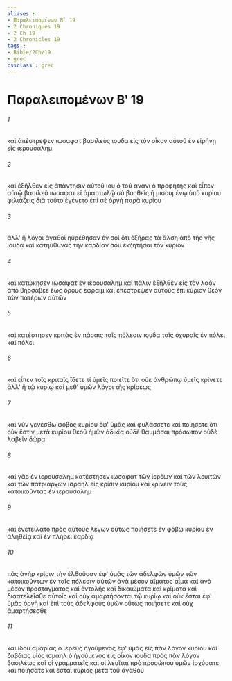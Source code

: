 ```yaml
---
aliases : 
- Παραλειπομένων Βʹ 19
- 2 Chroniques 19
- 2 Ch 19
- 2 Chronicles 19
tags : 
- Bible/2Ch/19
- grec
cssclass : grec
---
```


# Παραλειπομένων Βʹ 19

###### 1
καὶ ἀπέστρεψεν ιωσαφατ βασιλεὺς ιουδα εἰς τὸν οἶκον αὐτοῦ ἐν εἰρήνῃ εἰς ιερουσαλημ
###### 2
καὶ ἐξῆλθεν εἰς ἀπάντησιν αὐτοῦ ιου ὁ τοῦ ανανι ὁ προφήτης καὶ εἶπεν αὐτῷ βασιλεῦ ιωσαφατ εἰ ἁμαρτωλῷ σὺ βοηθεῖς ἢ μισουμένῳ ὑπὸ κυρίου φιλιάζεις διὰ τοῦτο ἐγένετο ἐπὶ σὲ ὀργὴ παρὰ κυρίου
###### 3
ἀλλ' ἢ λόγοι ἀγαθοὶ ηὑρέθησαν ἐν σοί ὅτι ἐξῆρας τὰ ἄλση ἀπὸ τῆς γῆς ιουδα καὶ κατηύθυνας τὴν καρδίαν σου ἐκζητῆσαι τὸν κύριον
###### 4
καὶ κατῴκησεν ιωσαφατ ἐν ιερουσαλημ καὶ πάλιν ἐξῆλθεν εἰς τὸν λαὸν ἀπὸ βηρσαβεε ἕως ὄρους εφραιμ καὶ ἐπέστρεψεν αὐτοὺς ἐπὶ κύριον θεὸν τῶν πατέρων αὐτῶν
###### 5
καὶ κατέστησεν κριτὰς ἐν πάσαις ταῖς πόλεσιν ιουδα ταῖς ὀχυραῖς ἐν πόλει καὶ πόλει
###### 6
καὶ εἶπεν τοῖς κριταῖς ἴδετε τί ὑμεῖς ποιεῖτε ὅτι οὐκ ἀνθρώπῳ ὑμεῖς κρίνετε ἀλλ' ἢ τῷ κυρίῳ καὶ μεθ' ὑμῶν λόγοι τῆς κρίσεως
###### 7
καὶ νῦν γενέσθω φόβος κυρίου ἐφ' ὑμᾶς καὶ φυλάσσετε καὶ ποιήσετε ὅτι οὐκ ἔστιν μετὰ κυρίου θεοῦ ἡμῶν ἀδικία οὐδὲ θαυμάσαι πρόσωπον οὐδὲ λαβεῖν δῶρα
###### 8
καὶ γὰρ ἐν ιερουσαλημ κατέστησεν ιωσαφατ τῶν ἱερέων καὶ τῶν λευιτῶν καὶ τῶν πατριαρχῶν ισραηλ εἰς κρίσιν κυρίου καὶ κρίνειν τοὺς κατοικοῦντας ἐν ιερουσαλημ
###### 9
καὶ ἐνετείλατο πρὸς αὐτοὺς λέγων οὕτως ποιήσετε ἐν φόβῳ κυρίου ἐν ἀληθείᾳ καὶ ἐν πλήρει καρδίᾳ
###### 10
πᾶς ἀνὴρ κρίσιν τὴν ἐλθοῦσαν ἐφ' ὑμᾶς τῶν ἀδελφῶν ὑμῶν τῶν κατοικούντων ἐν ταῖς πόλεσιν αὐτῶν ἀνὰ μέσον αἵματος αἷμα καὶ ἀνὰ μέσον προστάγματος καὶ ἐντολῆς καὶ δικαιώματα καὶ κρίματα καὶ διαστελεῖσθε αὐτοῖς καὶ οὐχ ἁμαρτήσονται τῷ κυρίῳ καὶ οὐκ ἔσται ἐφ' ὑμᾶς ὀργὴ καὶ ἐπὶ τοὺς ἀδελφοὺς ὑμῶν οὕτως ποιήσετε καὶ οὐχ ἁμαρτήσεσθε
###### 11
καὶ ἰδοὺ αμαριας ὁ ἱερεὺς ἡγούμενος ἐφ' ὑμᾶς εἰς πᾶν λόγον κυρίου καὶ ζαβδιας υἱὸς ισμαηλ ὁ ἡγούμενος εἰς οἶκον ιουδα πρὸς πᾶν λόγον βασιλέως καὶ οἱ γραμματεῖς καὶ οἱ λευῖται πρὸ προσώπου ὑμῶν ἰσχύσατε καὶ ποιήσατε καὶ ἔσται κύριος μετὰ τοῦ ἀγαθοῦ
